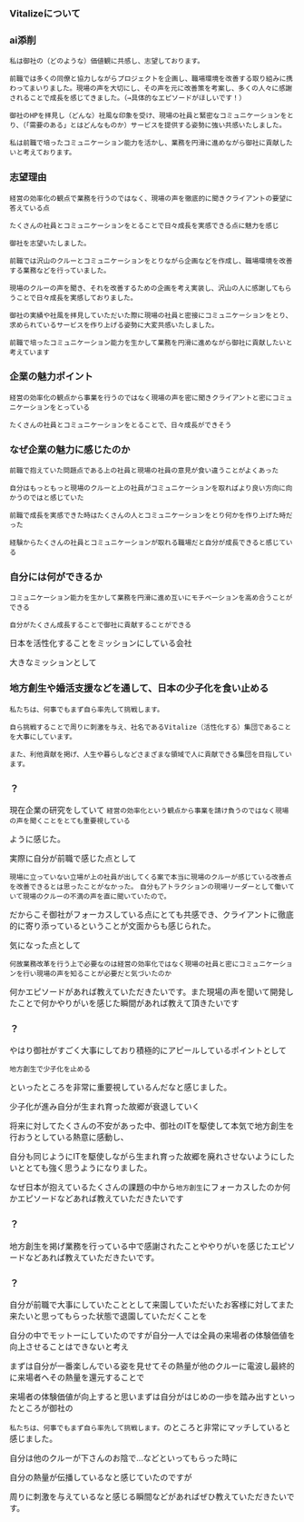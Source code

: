 ### Vitalizeについて


### ai添削
```
私は御社の（どのような）価値観に共感し、志望しております。

前職では多くの同僚と協力しながらプロジェクトを企画し、職場環境を改善する取り組みに携わってまいりました。現場の声を大切にし、その声を元に改善策を考案し、多くの人々に感謝されることで成長を感じてきました。（→具体的なエピソードがほしいです！）

御社のHPを拝見し（どんな）社風な印象を受け、現場の社員と緊密なコミュニケーションをとり、（「需要のある」とはどんなものか）サービスを提供する姿勢に強い共感いたしました。

私は前職で培ったコミュニケーション能力を活かし、業務を円滑に進めながら御社に貢献したいと考えております。
```

### 志望理由

```
経営の効率化の観点で業務を行うのではなく、現場の声を徹底的に聞きクライアントの要望に答えている点

たくさんの社員とコミュニケーションをとることで日々成長を実感できる点に魅力を感じ

御社を志望いたしました。

前職では沢山のクルーとコミュニケーションをとりながら企画などを作成し、職場環境を改善する業務などを行っていました。

現場のクルーの声を聞き、それを改善するための企画を考え実装し、沢山の人に感謝してもらうことで日々成長を実感しておりました。

御社の実績や社風を拝見していただいた際に現場の社員と密接にコミュニケーションをとり、求められているサービスを作り上げる姿勢に大変共感いたしました。

前職で培ったコミュニケーション能力を生かして業務を円滑に進めながら御社に貢献したいと考えています
```

### 企業の魅力ポイント
```
経営の効率化の観点から事業を行うのではなく現場の声を密に聞きクライアントと密にコミュニケーションをとっている

たくさんの社員とコミュニケーションをとることで、日々成長ができそう
```

### なぜ企業の魅力に感じたのか

```
前職で抱えていた問題点である上の社員と現場の社員の意見が食い違うことがよくあった

自分はもっともっと現場のクルーと上の社員がコミュニケーションを取ればより良い方向に向かうのではと感じていた

前職で成長を実感できた時はたくさんの人とコミュニケーションをとり何かを作り上げた時だった

経験からたくさんの社員とコミュニケーションが取れる職場だと自分が成長できると感じている
```
### 自分には何ができるか
```
コミュニケーション能力を生かして業務を円滑に進め互いにモチベーションを高め合うことができる

自分がたくさん成長することで御社に貢献することができる
```

日本を活性化することをミッションにしている会社

大きなミッションとして

### 地方創生や婚活支援などを通して、日本の少子化を食い止める

```
私たちは、何事でもまず自ら率先して挑戦します。

自ら挑戦することで周りに刺激を与え、社名であるVitalize（活性化する）集団であることを大事にしています。

また、利他貢献を掲げ、人生や暮らしなどさまざまな領域で人に貢献できる集団を目指しています。
```

### ？
現在企業の研究をしていて
`経営の効率化という観点から事業を請け負うのではなく現場の声を聞くことをとても重要視している`

ように感じた。

実際に自分が前職で感じた点として

`現場に立っていない立場が上の社員が出してくる案で本当に現場のクルーが感じている改善点を改善できるとは思ったことがなかった。`
`自分もアトラクションの現場リーダーとして働いていて現場のクルーの不満の声を直に聞いていたので。`

だからこそ御社がフォーカスしている点にとても共感でき、クライアントに徹底的に寄り添っているということが文面からも感じられた。

気になった点として

`何故業務改革を行う上で必要なのは経営の効率化ではなく現場の社員と密にコミュニケーションを行い現場の声を知ることが必要だと気づいたのか`

何かエピソードがあれば教えていただきたいです。また現場の声を聞いて開発したことで何かやりがいを感じた瞬間があれば教えて頂きたいです



### ？

やはり御社がすごく大事にしており積極的にアピールしているポイントとして

`地方創生で少子化を止める`

といったところを非常に重要視しているんだなと感じました。

少子化が進み自分が生まれ育った故郷が衰退していく

将来に対してたくさんの不安があった中、御社のITを駆使して本気で地方創生を行おうとしている熱意に感動し、

自分も同じようにITを駆使しながら生まれ育った故郷を廃れさせないようにしたいととても強く思うようになりました。

なぜ日本が抱えているたくさんの課題の中から`地方創生`にフォーカスしたのか何かエピソードなどあれば教えていただきたいです

### ？

地方創生を掲げ業務を行っている中で感謝されたことややりがいを感じたエピソードなどあれば教えていただきたいです。


### ？
自分が前職で大事にしていたこととして来園していただいたお客様に対してまた来たいと思ってもらった状態で退園していただくことを

自分の中でモットーにしていたのですが自分一人では全員の来場者の体験価値を向上させることはできないと考え

まずは自分が一番楽しんでいる姿を見せてその熱量が他のクルーに電波し最終的に来場者へその熱量を還元することで

来場者の体験価値が向上すると思いまずは自分がはじめの一歩を踏み出すといったところが御社の

 `私たちは、何事でもまず自ら率先して挑戦します。`のところと非常にマッチしていると感じました。

 自分は他のクルーが下さんのお陰で...などといってもらった時に

 自分の熱量が伝播しているなと感じていたのですが

周りに刺激を与えているなと感じる瞬間などがあればぜひ教えていただきたいです。
